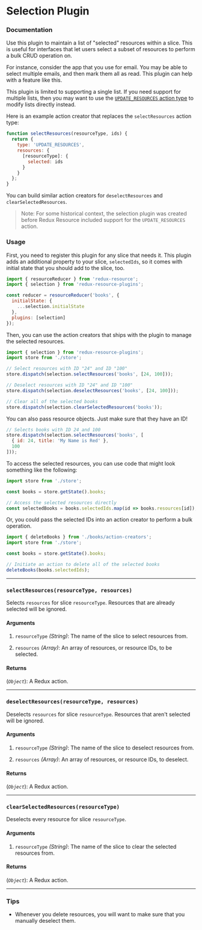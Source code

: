 # Selection Plugin

### Documentation

Use this plugin to maintain a list of "selected" resources within a slice.
This is useful for interfaces that let users select a subset of resources to
perform a bulk CRUD operation on.

For instance, consider the app that you use for email. You may be able to select
multiple emails, and then mark them all as read. This plugin can help with a
feature like this.

This plugin is limited to supporting a single list. If you need support for multiple
lists, then you may want to use the
[`UPDATE_RESOURCES` action type](/docs/resources/modifying-resources.md) to modify
lists directly instead.

Here is an example action creator that replaces the `selectResources` action type:

```js
function selectResources(resourceType, ids) {
  return {
    type: 'UPDATE_RESOURCES',
    resources: {
      [resourceType]: {
        selected: ids
      }
    }
  };
}
```

You can build similar action creators for `deselectResources` and
`clearSelectedResources`.

> Note: For some historical context, the selection plugin was created before
> Redux Resource included support for the `UPDATE_RESOURCES` action.

### Usage

First, you need to register this plugin for any slice that needs it. This plugin
adds an additional property to your slice, `selectedIds`, so it comes with
initial state that you should add to the slice, too.

```js
import { resourceReducer } from 'redux-resource';
import { selection } from 'redux-resource-plugins';

const reducer = resourceReducer('books', {
  initialState: {
    ...selection.initialState
  },
  plugins: [selection]
});
```

Then, you can use the action creators that ships with the plugin to manage the
selected resources.

```js
import { selection } from 'redux-resource-plugins';
import store from './store';

// Select resources with ID "24" and ID "100"
store.dispatch(selection.selectResources('books', [24, 100]));

// Deselect resources with ID "24" and ID "100"
store.dispatch(selection.deselectResources('books', [24, 100]));

// Clear all of the selected books
store.dispatch(selection.clearSelectedResources('books'));
```

You can also pass resource objects. Just make sure that they have an ID!

```js
// Selects books with ID 24 and 100
store.dispatch(selection.selectResources('books', [
  { id: 24, title: 'My Name is Red' },
  100
]));
```

To access the selected resources, you can use code that might look something
like the following:

```js
import store from './store';

const books = store.getState().books;

// Access the selected resources directly
const selectedBooks = books.selectedIds.map(id => books.resources[id]);
```

Or, you could pass the selected IDs into an action creator to perform a bulk
operation.

```js
import { deleteBooks } from './books/action-creators';
import store from './store';

const books = store.getState().books;

// Initiate an action to delete all of the selected books
deleteBooks(books.selectedIds);
```

---

### `selectResources(resourceType, resources)`

Selects `resources` for slice `resourceType`. Resources that are already
selected will be ignored.

#### Arguments

1. `resourceType` *(String)*: The name of the slice to select resources from.

2. `resources` *(Array)*: An array of resources, or resource IDs, to be
  selected.

#### Returns

(*`Object`*): A Redux action.

---

### `deselectResources(resourceType, resources)`

Deselects `resources` for slice `resourceType`. Resources that aren't selected
will be ignored.

#### Arguments

1. `resourceType` *(String)*: The name of the slice to deselect resources from.

2. `resources` *(Array)*: An array of resources, or resource IDs, to deselect.

#### Returns

(*`Object`*): A Redux action.

---

### `clearSelectedResources(resourceType)`

Deselects every resource for slice `resourceType`.

#### Arguments

1. `resourceType` *(String)*: The name of the slice to clear the selected
  resources from.

#### Returns

(*`Object`*): A Redux action.

---

### Tips

- Whenever you delete resources, you will want to make sure that you manually
  deselect them.
